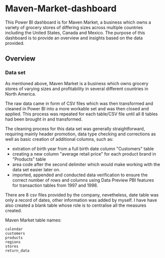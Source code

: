 # Maven-Market-dashboard

This Power BI dashboard is for Maven Market, a business which owns a variety of grocery stores of differing sizes across multiple countries including the United States, Canada and Mexico. The purpose of this dashboard is to provide an overview and insights based on the data provided.

## Overview

### Data set

As mentioned above, Maven Market is a business which owns grocery stores of varying sizes and profitability in several different countries in North America.

The raw data came in form of CSV files which was then transformed and cleaned in Power BI into a more workable set and was then closed and applied. This process was repeated for each table/CSV file until all 8 tables had been brought in and transformed.

The cleaning process for this data set was generally straightforward, requiring mainly header promotion, data type checking and corrections as well as basic creation of additional columns, such as: 

  * extration of birth year from a full birth date column "Customers" table
  * creating a new column "average retail price" for each product brand in "Products" table 
  * area code after the second delimiter which would make working with the data set easier later on. 
  * imported, appended and conducted data verification to ensure the correct number of rows and columns using Data Preview PBI features for transaction tables from 1997 and 1998.

There are 8 csv files provided by the company, nevetheless, date table was only a record of dates, other information was added by myself. I have have also created a blank table whose role is to centralise all the measures created.

 Maven Market table names:

    calendar
    customers
    products
    regions
    stores
    return_data
 

